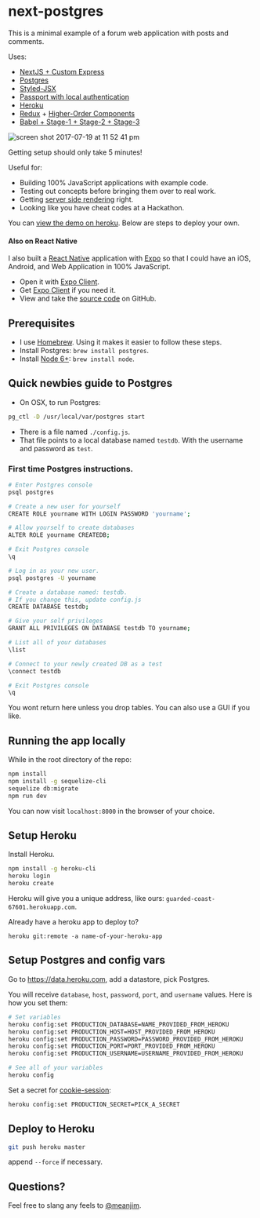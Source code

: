 # next-postgres

This is a minimal example of a forum web application with posts and comments. 

Uses:

- [NextJS + Custom Express](https://github.com/zeit/next.js/)
- [Postgres](https://www.postgresql.org/)
- [Styled-JSX](https://github.com/zeit/styled-jsx)
- [Passport with local authentication](http://passportjs.org/)
- [Heroku](https://www.heroku.com)
- [Redux](http://redux.js.org/) + [Higher-Order Components](https://facebook.github.io/react/docs/higher-order-components.html)
- [Babel + Stage-1 + Stage-2 + Stage-3](https://babeljs.io/)

![screen shot 2017-07-19 at 11 52 41 pm](https://user-images.githubusercontent.com/310223/28404296-852923d2-6cdd-11e7-88fb-d51697776866.png)

Getting setup should only take 5 minutes!

Useful for:

- Building 100% JavaScript applications with example code.
- Testing out concepts before bringing them over to real work.
- Getting [server side rendering](https://zeit.co/blog/next2) right.
- Looking like you have cheat codes at a Hackathon.

You can [view the demo on heroku](https://guarded-coast-67601.herokuapp.com/). Below are steps to deploy your own.

#### Also on React Native

I also built a [React Native](https://facebook.github.io/react-native/) application with [Expo](https://expo.io) so that I could have an iOS, Android, and Web Application in 100% JavaScript.

- Open it with [Expo Client](https://expo.io/@jimmylee/expo-next-postgres).
- Get [Expo Client](https://expo.io/tools) if you need it.
- View and take the [source code](https://github.com/jimmylee/expo-next-postgres) on GitHub.

## Prerequisites

- I use [Homebrew](https://brew.sh/). Using it makes it easier to follow these steps.
- Install Postgres: `brew install postgres`.
- Install [Node 6+](https://nodejs.org/en/): `brew install node`.


## Quick newbies guide to Postgres

- On OSX, to run Postgres: 

```sh
pg_ctl -D /usr/local/var/postgres start
```

- There is a file named `./config.js`.
- That file points to a local database named `testdb`. With the username and password as `test`.

### First time Postgres instructions.

```sh
# Enter Postgres console
psql postgres

# Create a new user for yourself
CREATE ROLE yourname WITH LOGIN PASSWORD 'yourname';

# Allow yourself to create databases
ALTER ROLE yourname CREATEDB;

# Exit Postgres console
\q

# Log in as your new user.
psql postgres -U yourname

# Create a database named: testdb.
# If you change this, update config.js
CREATE DATABASE testdb;

# Give your self privileges
GRANT ALL PRIVILEGES ON DATABASE testdb TO yourname;

# List all of your databases
\list

# Connect to your newly created DB as a test
\connect testdb

# Exit Postgres console
\q
```

You wont return here unless you drop tables. You can also use a GUI if you like.



## Running the app locally

While in the root directory of the repo:

```sh
npm install
npm install -g sequelize-cli
sequelize db:migrate
npm run dev
```

You can now visit `localhost:8000` in the browser of your choice.



## Setup Heroku

Install Heroku.

```sh
npm install -g heroku-cli
heroku login
heroku create
```

Heroku will give you a unique address, like ours: `guarded-coast-67601.herokuapp.com`.

Already have a heroku app to deploy to?

```
heroku git:remote -a name-of-your-heroku-app
```



## Setup Postgres and config vars

Go to https://data.heroku.com, add a datastore, pick Postgres.

You will receive `database`, `host`, `password`, `port`, and `username` values. Here is how you set them:

```sh
# Set variables
heroku config:set PRODUCTION_DATABASE=NAME_PROVIDED_FROM_HEROKU
heroku config:set PRODUCTION_HOST=HOST_PROVIDED_FROM_HEROKU
heroku config:set PRODUCTION_PASSWORD=PASSWORD_PROVIDED_FROM_HEROKU
heroku config:set PRODUCTION_PORT=PORT_PROVIDED_FROM_HEROKU
heroku config:set PRODUCTION_USERNAME=USERNAME_PROVIDED_FROM_HEROKU

# See all of your variables
heroku config
```

Set a secret for [cookie-session](https://github.com/expressjs/cookie-session):

```sh
heroku config:set PRODUCTION_SECRET=PICK_A_SECRET
```



## Deploy to Heroku

```sh
git push heroku master
```

append `--force` if necessary.



## Questions?

Feel free to slang any feels to [@meanjim](https://twitter.com/meanjim).